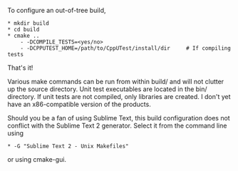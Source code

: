 To configure an out-of-tree build,

    * mkdir build
    * cd build
    * cmake ..
        - -DCOMPILE_TESTS=<yes/no>
        - -DCPPUTEST_HOME=/path/to/CppUTest/install/dir 	# If compiling tests

That's it!

Various make commands can be run from within build/ and will not clutter up the source directory.
Unit test executables are located in the bin/ directory.
If unit tests are not compiled, only libraries are created. I don't yet have an x86-compatible version of the products.

Should you be a fan of using Sublime Text, this build configuration does not conflict with the Sublime Text 2 generator.
Select it from the command line using

    * -G "Sublime Text 2 - Unix Makefiles"

or using cmake-gui.
